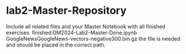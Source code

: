 # lab2-Master-Repository
Include all related files and your Master Notebook with all finished exercises.
finished:DM2024-Lab2-Master-Done.ipynb
GoogleNewsGoogleNews-vectors-negative300.bin.gz the file is needed and should be placed in the correct path.

